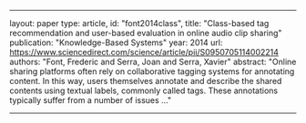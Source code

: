 
---
layout: paper
type: article,
id: "font2014class",
title: "Class-based tag recommendation and user-based evaluation in online audio clip sharing"
publication: "Knowledge-Based Systems"
year: 2014
url: https://www.sciencedirect.com/science/article/pii/S0950705114002214
authors: "Font, Frederic and Serra, Joan and Serra, Xavier"
abstract: "Online sharing platforms often rely on collaborative tagging systems for annotating content. In this way, users themselves annotate and describe the shared contents using textual labels, commonly called tags. These annotations typically suffer from a number of issues …"

---
